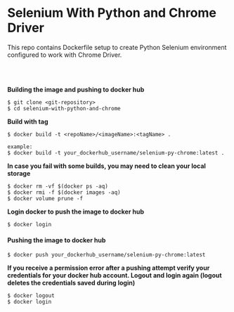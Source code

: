 # Selenium With Python and Chrome Driver

This repo contains Dockerfile setup to create Python Selenium environment configured to work with Chrome Driver.

<br></br>

**Building the image and pushing to docker hub**
```
$ git clone <git-repository>
$ cd selenium-with-python-and-chrome
```
  
**Build with tag**
```  
$ docker build -t <repoName>/<imageName>:<tagName> .

example:  
$ docker build -t your_dockerhub_username/selenium-py-chrome:latest .
```

**In case you fail with some builds, you may need to clean your local storage**
```
$ docker rm -vf $(docker ps -aq)
$ docker rmi -f $(docker images -aq)
$ docker volume prune -f
```


**Login docker to push the image to docker hub**  
```
$ docker login
```
#### Pushing the image to docker hub
```
$ docker push your_dockerhub_username/selenium-py-chrome:latest
```
  
**If you receive a permission error after a pushing attempt verify your credentials for your docker hub account. 
Logout and login again (logout deletes the credentials saved during login)** 
```  
$ docker logout
$ docker login
```
